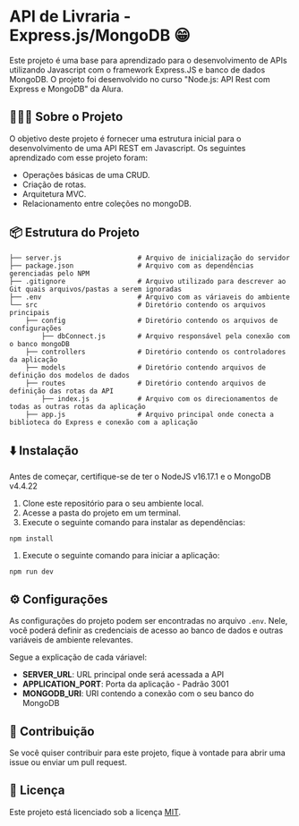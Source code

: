 # API de Livraria - Express.js/MongoDB 😁

Este projeto é uma base para aprendizado para o desenvolvimento de APIs utilizando Javascript com o framework Express.JS e banco de dados MongoDB. O projeto foi desenvolvido no curso "Node.js: API Rest com Express e MongoDB" da Alura.

## 👨🏻‍💻 Sobre o Projeto

O objetivo deste projeto é fornecer uma estrutura inicial para o desenvolvimento de uma API REST em Javascript. Os seguintes aprendizado com esse projeto foram:

- Operações básicas de uma CRUD.
- Criação de rotas.
- Arquitetura MVC.
- Relacionamento entre coleções no mongoDB.

## 📦 Estrutura do Projeto

```
├── server.js                   # Arquivo de inicialização do servidor
├── package.json                # Arquivo com as dependências gerenciadas pelo NPM
├── .gitignore                  # Arquivo utilizado para descrever ao Git quais arquivos/pastas a serem ignoradas
├── .env                        # Arquivo com as váriaveis do ambiente
└── src                         # Diretório contendo os arquivos principais
    ├── config                  # Diretório contendo os arquivos de configurações
        ├── dbConnect.js        # Arquivo responsável pela conexão com o banco mongoDB
    ├── controllers             # Diretório contendo os controladores da aplicação
    ├── models                  # Diretório contendo arquivos de definição dos modelos de dados
    ├── routes                  # Diretório contendo arquivos de definição das rotas da API
        ├── index.js            # Arquivo com os direcionamentos de todas as outras rotas da aplicação
    ├── app.js                  # Arquivo principal onde conecta a biblioteca do Express e conexão com a aplicação
```

## ⬇️ Instalação

Antes de começar, certifique-se de ter o NodeJS v16.17.1 e o MongoDB v4.4.22

1. Clone este repositório para o seu ambiente local.
2. Acesse a pasta do projeto em um terminal.
3. Execute o seguinte comando para instalar as dependências:

```
npm install
```

1. Execute o seguinte comando para iniciar a aplicação:

```
npm run dev
```

## ⚙️ Configurações

As configurações do projeto podem ser encontradas no arquivo `.env`. Nele, você poderá definir as credenciais de acesso ao banco de dados e outras variáveis de ambiente relevantes.

Segue a explicação de cada váriavel:

- **SERVER_URL**: URL principal onde será acessada a API
- **APPLICATION_PORT**: Porta da aplicação - Padrão 3001
- **MONGODB_URI**: URI contendo a conexão com o seu banco do MongoDB

## 🙏  Contribuição

Se você quiser contribuir para este projeto, fique à vontade para abrir uma issue ou enviar um pull request.

## 📄 Licença

Este projeto está licenciado sob a licença [MIT](LICENSE).
